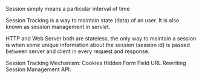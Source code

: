 Session simply means a particular interval of time

Session Tracking is a way to maintain state (data) of an user. It is also known as session management in servlet.

HTTP and Web Server both are stateless, the only way to maintain a session is when some unique information about the session (session id) is passed between server and client in every request and response.

Session Tracking Mechanism:
    Cookies 
    Hidden Form Field
    URL Rewriting
    Session Management API.
